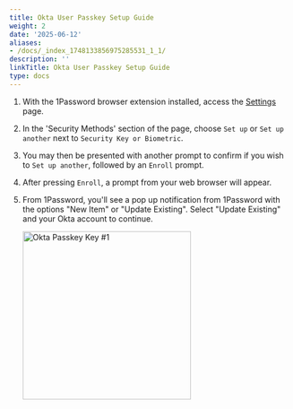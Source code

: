 ```yaml
---
title: Okta User Passkey Setup Guide
weight: 2
date: '2025-06-12'
aliases:
- /docs/_index_1748133856975285531_1_1/
description: ''
linkTitle: Okta User Passkey Setup Guide
type: docs
---
```


<!-- FIXME -->

1. With the 1Password browser extension installed, access the [Settings](https://gitlab.okta.com/enduser/settings) page.
1. In the 'Security Methods' section of the page, choose `Set up` or `Set up another` next to `Security Key or Biometric`.
1. You may then be presented with another prompt to confirm if you wish to `Set up another`, followed by an `Enroll` prompt.
1. After pressing `Enroll`, a prompt from your web browser will appear.
1. From 1Password, you'll see a pop up notification from 1Password with the options "New Item" or "Update Existing". Select "Update Existing" and your Okta account to continue.

    <img src="/images/business-technology/okta/1password-passkey.png" alt="Okta Passkey Key #1" width="300"/>
